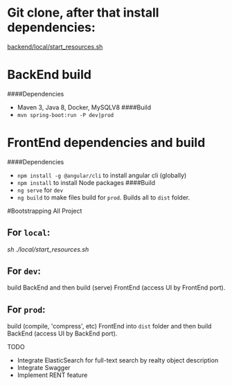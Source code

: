 # Git clone, after that install dependencies:
[backend/local/start_resources.sh](backend/local/start_resources.sh)

# BackEnd build
####Dependencies
* Maven 3, Java 8, Docker, MySQLV8
####Build
* `mvn spring-boot:run -P dev|prod`

# FrontEnd dependencies and build
####Dependencies
* `npm install -g @angular/cli` to install angular cli (globally)
* `npm install` to install Node packages
####Build
* `ng serve` for `dev`
* `ng build` to make files build for `prod`. Builds all to `dist` folder.

#Bootstrapping All Project
## For `local`:
_sh ./local/start_resources.sh_
## For `dev`:
build BackEnd and then build (serve) FrontEnd (access UI by FrontEnd port).
## For `prod`:
build (compile, 'compress', etc) FrontEnd into `dist` folder and then build BackEnd (access UI by BackEnd port).


TODO
- Integrate ElasticSearch for full-text search by realty object description
- Integrate Swagger
- Implement RENT feature
